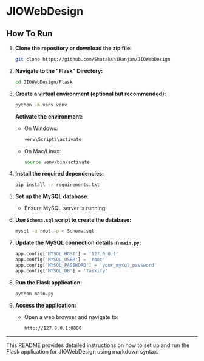 # JIOWebDesign

## How To Run

1. **Clone the repository or download the zip file:**
    ```sh
    git clone https://github.com/ShatakshiRanjan/JIOWebDesign
    ```

2. **Navigate to the "Flask" Directory:**
    ```sh
    cd JIOWebDesign/Flask
    ```

3. **Create a virtual environment (optional but recommended):**
    ```sh
    python -m venv venv
    ```

   **Activate the environment:**
   - On Windows:
     ```sh
     venv\Scripts\activate
     ```
   - On Mac/Linux:
     ```sh
     source venv/bin/activate
     ```

4. **Install the required dependencies:**
    ```sh
    pip install -r requirements.txt
    ```

5. **Set up the MySQL database:**
    - Ensure MySQL server is running.

6. **Use `Schema.sql` script to create the database:**
    ```sh
    mysql -u root -p < Schema.sql
    ```

7. **Update the MySQL connection details in `main.py`:**
    ```python
    app.config['MYSQL_HOST'] = '127.0.0.1'
    app.config['MYSQL_USER'] = 'root'
    app.config['MYSQL_PASSWORD'] = 'your_mysql_password'
    app.config['MYSQL_DB'] = 'Taskify'
    ```

8. **Run the Flask application:**
    ```sh
    python main.py
    ```

9. **Access the application:**
    - Open a web browser and navigate to:
      ```sh
      http://127.0.0.1:8000
      ```

---

This README provides detailed instructions on how to set up and run the Flask application for JIOWebDesign using markdown syntax.

